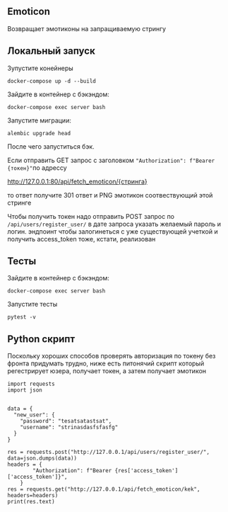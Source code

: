  Emoticon
---

Возвращает эмотиконы на запращиваемую стрингу





## Локальный запуск
Зупустите конейнеры 
```
docker-compose up -d --build
```
Зайдите в контейнер с бэкэндом:
```
docker-compose exec server bash
```
Запустите миграции:
```
alembic upgrade head
```


После чего запуститься бэк. 

Если отправить GET запрос с заголовком  ```"Authorization": f"Bearer {токен}"```по адрессу

http://127.0.0.1:80/api/fetch_emoticon/{стринга}

то ответ получите 301 ответ и PNG эмотикон соотвествующий этой стринге

Чтобы получить токен надо отправить POST запрос по ```/api/users/register_user/``` в дате запроса указать желаемый пароль
и логин. эндпоинт чтобы залогинеться с уже существующей учеткой и получить access_token тоже, кстати, реализован


## Тесты
Зайдите в контейнер с бэкэндом:
```
docker-compose exec server bash
```
Запустите тесты 
```
pytest -v
```


## Python скрипт
Поскольку хороших способов проверять авторизация по токену без фронта придумать трудно, ниже есть питонячий скрипт 
который регестрирует юзера, получает токен, а затем получает эмотикон

```
import requests
import json


data = {
  "new_user": {
    "password": "tesatsatastsat",
    "username": "strinasdasfsfasfg"
  }
}

res = requests.post("http://127.0.0.1/api/users/register_user/", data=json.dumps(data))
headers = {
        "Authorization": f"Bearer {res['access_token']['access_token']}",
    }
res = requests.get("http://127.0.0.1/api/fetch_emoticon/kek", headers=headers)
print(res.text)
```
